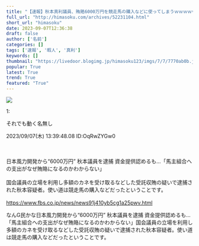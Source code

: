 ```yaml
---
title: "【速報】秋本真利議員、賄賂6000万円を競走馬の購入などに使ってしまうｗｗｗｗｗｗｗｗ : 暇人＼(^o^)／速報"
full_url: "http://himasoku.com/archives/52231104.html"
short_url: "himasoku"
date: 2023-09-07T12:36:38
draft: false
author: ['名前']
categories: []
tags: ['速報', '暇人', '真利']
keywords: []
thumbnail: "https://livedoor.blogimg.jp/himasoku123/imgs/7/7/7770ab0b.jpg"
popular: True
latest: True
trend: True
featured: "True"
---
```


![](https://livedoor.blogimg.jp/himasoku123/imgs/7/7/7770ab0b.jpg)

<div><p class='t_h'>1: <p>それでも動く名無し</p> <p> 2023/09/07(木) 13:39:48.08 ID:OqRwZYGw0 </p></p><br><br>日本風力開発から“6000万円” 秋本議員を逮捕 資金提供認めるも…「馬主組合への支出がなぜ賄賂になるのかわからない」<br><br>国会議員の立場を利用し多額のカネを受け取るなどした受託収賄の疑いで逮捕された秋本容疑者。使い道は競走馬の購入などだったということです。<br><br><a href='https://www.fbs.co.jp/news/news91j410yb5cg1a25pwv.html' target='_blank'>https://www.fbs.co.jp/news/news91j410yb5cg1a25pwv.html</a><p>なんG民かな日本風力開発から“6000万円” 秋本議員を逮捕 資金提供認めるも…「馬主組合への支出がなぜ賄賂になるのかわからない」国会議員の立場を利用し多額のカネを受け取るなどした受託収賄の疑いで逮捕された秋本容疑者。使い道は競走馬の購入などだったということです。</p></div>